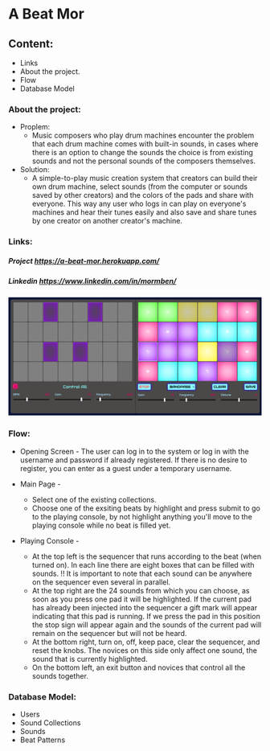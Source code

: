 # A Beat Mor

## Content:
- Links
- About the project.
- Flow
- Database Model

### About the project:
- Proplem:
    * Music composers who play drum machines encounter the problem that each drum machine comes with built-in sounds, in cases where there is an option to change the sounds the choice is from existing sounds and not the personal sounds of the composers themselves.
- Solution:
     * A simple-to-play music creation system that creators can build their own drum machine, select sounds (from the computer or sounds saved by other creators) and the colors of the pads and share with everyone. This way any user who logs in can play on everyone's machines and hear their tunes easily and also save and share tunes by one creator on another creator's machine.

### Links: 
##### Project https://a-beat-mor.herokuapp.com/
##### Linkedin https://www.linkedin.com/in/mormben/
![alt text](playmode.png?raw=true "Optional Title")

### Flow:

- Opening Screen - The user can log in to the system or log in with the username and password if already registered. If there is no desire to register, you can enter as a guest under a temporary username.


- Main Page - 
    - Select one of the existing collections.
    - Choose one of the exsiting beats by highlight and press submit to go to the playing console, by not highlight anything you'll move to the playing console while no beat is filled yet.
- Playing Console - 
    - At the top left is the sequencer that runs according to the beat (when turned on). In each line there are eight boxes that can be filled with sounds.
!! It is important to note that each sound can be anywhere on the sequencer even several in parallel.
    -  At the top right are the 24 sounds from which you can choose, as soon as you press one pad it will be highlighted. If the current pad has already been injected into the sequencer a gift mark will appear indicating that this pad is running. If we press the pad in this position the stop sign will appear again and the sounds of the current pad will remain on the sequencer but will not be heard.
    - At the bottom right, turn on, off, keep pace, clear the sequencer, and reset the knobs. The novices on this side only affect one sound, the sound that is currently highlighted.
    - On the bottom left, an exit button and novices that control all the sounds together.

### Database Model:
- Users
- Sound Collections
- Sounds
- Beat Patterns